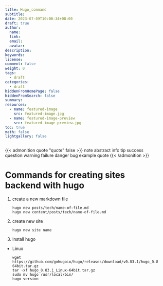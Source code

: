 ```yaml
---
title: Hugo_command
subtitle:
date: 2023-07-09T10:00:34+08:00
draft: true
author:
  name:
  link:
  email:
  avatar:
description:
keywords:
license:
comment: false
weight: 0
tags:
  - draft
categories:
  - draft
hiddenFromHomePage: false
hiddenFromSearch: false
summary:
resources:
  - name: featured-image
    src: featured-image.jpg
  - name: featured-image-preview
    src: featured-image-preview.jpg
toc: true
math: false
lightgallery: false
---
```


{{< admonition quote "quote" false >}}
note abstract info tip success question warning failure danger bug example quote
{{< /admonition >}}

<!--more-->

# Commands for creating sites backend with hugo

1. create a new markdown file
    ```shell
    hugo new posts/tech/name-of-file.md
    hugo new content/posts/tech/name-of-file.md
    ```

2. create new site
    ```shell
    hugo new site name
    ```

3. Install hugo

- Linux
    ```shell
    wget https://github.com/gohugoio/hugo/releases/download/v0.83.1/hugo_0.83.1_Linux-64bit.tar.gz
    tar -xf hugo_0.83.1_Linux-64bit.tar.gz
    sudo mv hugo /usr/local/bin/
    hugo version
    ```
